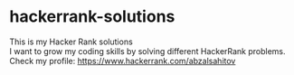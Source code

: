 # hackerrank-solutions
This is my Hacker Rank solutions<br>
I want to grow my coding skills by solving different HackerRank problems.<br>
Check my profile: https://www.hackerrank.com/abzalsahitov
